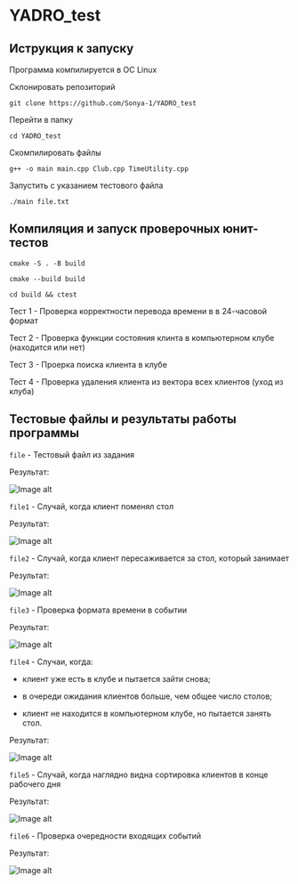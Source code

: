 # YADRO_test


## Иструкция к запуску


Программа компилируется в ОС Linux

Склонировать репозиторий





```
git clone https://github.com/Sonya-1/YADRO_test
```



Перейти в папку


```
cd YADRO_test
```



Скомпилировать файлы





```
g++ -o main main.cpp Club.cpp TimeUtility.cpp
```





Запустить с указанием тестового файла





```
./main file.txt
```



## Компиляция и запуск проверочных юнит-тестов


```
cmake -S . -B build
```


```
cmake --build build
```


```
cd build && ctest
```


Тест 1 - Проверка корректности перевода времени в в 24-часовой формат


Тест 2 - Проверка функции состояния клинта в компьютерном клубе (находится или нет)


Тест 3 - Проерка поиска клиента в клубе


Тест 4 - Проверка удаления клиента из вектора всех клиентов (уход из клуба)




## Тестовые файлы и результаты работы программы





`file` - Тестовый файл из задания

Результат:






![Image alt](https://github.com/Sonya-1/YADRO_test/blob/main/img/1.png)





`file1` - Случай, когда клиент поменял стол


Результат:





![Image alt](https://github.com/Sonya-1/YADRO_test/blob/main/img/2.png)





`file2` - Случай, когда клиент пересаживается за стол, который занимает

Результат:



![Image alt](https://github.com/Sonya-1/YADRO_test/blob/main/img/3.png)





`file3` - Проверка формата времени в событии

Результат:



![Image alt](https://github.com/Sonya-1/YADRO_test/blob/main/img/4.png)





`file4` - Случаи, когда:

- клиент уже есть в клубе и пытается зайти снова;

- в очереди ожидания клиентов больше, чем общее число столов;

- клиент не находится в компьютерном клубе, но пытается занять стол.


Результат:

![Image alt](https://github.com/Sonya-1/YADRO_test/blob/main/img/5.png)
 

`file5` - Случай, когда наглядно видна сортировка клиентов в конце рабочего дня


Результат:

![Image alt](https://github.com/Sonya-1/YADRO_test/blob/main/img/6.png)


`file6` - Проверка очередности входящих событий


Результат:

![Image alt](https://github.com/Sonya-1/YADRO_test/blob/main/img/7.png)
